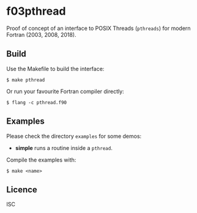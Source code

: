 # f03pthread
Proof of concept of an interface to POSIX Threads (`pthreads`) for modern
Fortran (2003, 2008, 2018).

## Build
Use the Makefile to build the interface:
```
$ make pthread
```
Or run your favourite Fortran compiler directly:
```
$ flang -c pthread.f90
```

## Examples
Please check the directory `examples` for some demos:

* **simple** runs a routine inside a `pthread`.

Compile the examples with:
```
$ make <name>
```

## Licence
ISC
